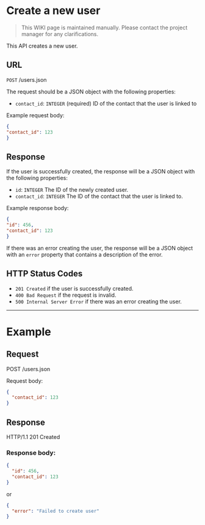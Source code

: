 # Create a new user

> This WIKI page is maintained manually. Please contact the project manager for any clarifications.

This API creates a new user.

## URL
`POST` /users.json

The request should be a JSON object with the following properties:

* `contact_id`: `INTEGER` (required)
  ID of the contact that the user is linked to

Example request body:
```json
{
"contact_id": 123
}
```
## Response

If the user is successfully created, the response will be a JSON object with the following properties:

* `id`: `INTEGER`
  The ID of the newly created user.
* `contact_id`: `INTEGER`
  The ID of the contact that the user is linked to.

Example response body:
```json
{
"id": 456,
"contact_id": 123
}
```

If there was an error creating the user, the response will be a JSON object with an `error` property that contains a description of the error.

## HTTP Status Codes

* `201 Created` if the user is successfully created.
* `400 Bad Request` if the request is invalid.
* `500 Internal Server Error` if there was an error creating the user.

---

# Example

## Request

POST /users.json

Request body:

```json
{
  "contact_id": 123
}
```

## Response

HTTP/1.1 201 Created

### Response body:
```json
{
  "id": 456,
  "contact_id": 123
}
```
or
```json
{
  "error": "Failed to create user"
}
```